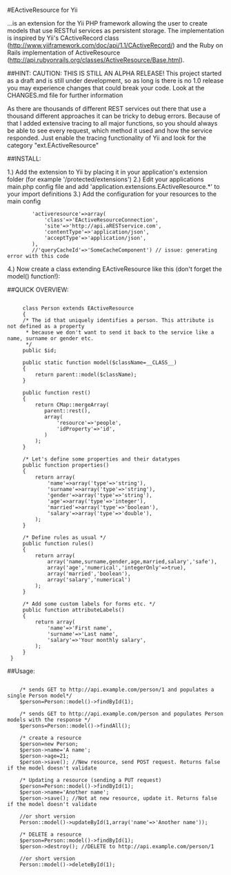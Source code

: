 #EActiveResource for Yii

...is an extension for the Yii PHP framework allowing the user to create models that use RESTful services as persistent storage.
The implementation is inspired by Yii's CActiveRecord class (http://www.yiiframework.com/doc/api/1.1/CActiveRecord/) and the Ruby on Rails implementation of ActiveResource (http://api.rubyonrails.org/classes/ActiveResource/Base.html).

##HINT:
CAUTION: THIS IS STILL AN ALPHA RELEASE!
This project started as a draft and is still under development, so as long is there is no 1.0 release you may experience changes that could break your code. Look at the CHANGES.md file for further information

As there are thousands of different REST services out there that use a thousand different approaches it can be tricky to debug errors. Because of that I added extensive
tracing to all major functions, so you should always be able to see every request, which method it used and how the service responded. Just enable the tracing functionality of Yii
and look for the category "ext.EActiveResource"

##INSTALL:

1.) Add the extension to Yii by placing it in your application's extension folder (for example '/protected/extensions')
2.) Edit your applications main.php config file and add 'application.extensions.EActiveResource.*' to your import definitions
3.) Add the configuration for your resources to the main config

	        'activeresource'=>array(
	        	'class'=>'EActiveResourceConnection',
        		'site'=>'http://api.aRESTservice.com',
            	'contentType'=>'application/json',
            	'acceptType'=>'application/json',
       		),
       		//'queryCacheId'=>'SomeCacheComponent') // issue: generating error with this code
       		
4.) Now create a class extending EActiveResource like this (don't forget the model() function!):

##QUICK OVERVIEW:

~~~

     class Person extends EActiveResource
     {
     /* The id that uniquely identifies a person. This attribute is not defined as a property      
      * because we don't want to send it back to the service like a name, surname or gender etc.
      */
     public $id;

     public static function model($className=__CLASS__)
     {
         return parent::model($className);
     }
     
     public function rest()
     {
		 return CMap::mergeArray(
		 	parent::rest(),
		 	array(
		 		'resource'=>'people',
		 		'idProperty'=>'id',
		 	)
		 );
     }

     /* Let's define some properties and their datatypes
     public function properties()
     {
         return array(
             'name'=>array('type'=>'string'),
             'surname'=>array('type'=>'string'),
             'gender'=>array('type'=>'string'),
             'age'=>array('type'=>'integer'),
             'married'=>array('type'=>'boolean'),
             'salary'=>array('type'=>'double'),
         );
     }

     /* Define rules as usual */
     public function rules()
     {
         return array(
             array('name,surname,gender,age,married,salary','safe'),
             array('age','numerical','integerOnly'=>true),
             array('married','boolean'),
             array('salary','numerical')
         );
     }

     /* Add some custom labels for forms etc. */
     public function attributeLabels()
     {
         return array(
             'name'=>'First name',
             'surname'=>'Last name',
             'salary'=>'Your monthly salary',
         );
     }
 }
~~~

##Usage:

~~~

    /* sends GET to http://api.example.com/person/1 and populates a single Person model*/
    $person=Person::model()->findById(1);

    /* sends GET to http://api.example.com/person and populates Person models with the response */
    $persons=Person::model()->findAll();

    /* create a resource
    $person=new Person;
    $person->name='A name';
    $person->age=21;
    $person->save(); //New resource, send POST request. Returns false if the model doesn't validate

    /* Updating a resource (sending a PUT request)
    $person=Person::model()->findById(1);
    $person->name='Another name';
    $person->save(); //Not at new resource, update it. Returns false if the model doesn't validate

    //or short version
    Person::model()->updateById(1,array('name'=>'Another name'));

    /* DELETE a resource
    $person=Person::model()->findById(1);
    $person->destroy(); //DELETE to http://api.example.com/person/1

    //or short version
    Person::model()->deleteById(1);
